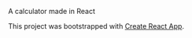 A calculator made in React

This project was bootstrapped with [Create React App](https://github.com/facebookincubator/create-react-app).